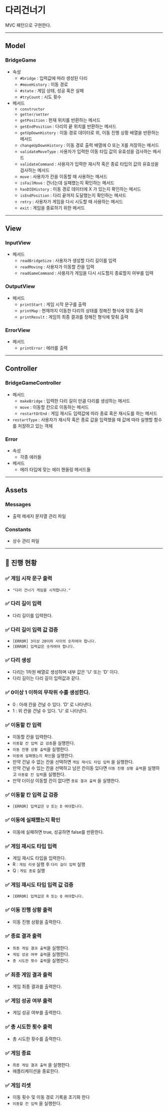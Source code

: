 # 다리건너기
MVC 패턴으로 구현한다.

---
## Model
### BridgeGame
- 속성
    - `#bridge` : 입력값에 따라 생성된 다리
    - `#moveHistory` : 이동 경로
    - `#state` : 게임 상태, 성공 혹은 실패
    - `#tryCount` : 시도 횟수
- 메서드
  - `constructor`
  - `getter/setter`
  - `getPosition` : 현재 위치를 반환하는 메서드
  - `getEndPosition` : 다리의 끝 위치를 반환하는 메서드
  - `getUpDownHistory` : 이동 경로 데이터로 위, 이동 진행 상황 배열을 반환하는 메서드
  - `changeUpDownHistory` : 이동 경로 출력 배열에 O 또는 X를 저장하는 메서드
  - `validateMoveType` : 사용자가 입력한 이동 타입 값의 유효성을 검사하는 메서드
  - `validateCommand` : 사용자가 입력한 재시작 혹은 종료 타입의 값의 유효성을 검사하는 메서드
  - `move` : 사용자가 칸을 이동할 때 사용하는 메서드
  - `isFailMove` : 건너는데 실패했는지 확인하는 메서드
  - `hasDIEHistory` : 이동 경로 데이터에 X 가 있는지 확인하는 메서드
  - `isEndPosition` : 다리 끝까지 도달했는지 확인하는 메서드
  - `retry` : 사용자가 게임을 다시 시도할 때 사용하는 메서드
  - `exit` : 게임을 종료하기 위한 메서드
 
---
## View
### InputView
- 메서드
  - `readBridgeSize` : 사용자가 생성할 다리 길이를 입력
  - `readMoving` : 사용자가 이동할 칸을 입력
  - `readGameCommand` : 사용자가 게임을 다시 시도할지 종료할지 여부를 입력
  
### OutputView
- 메서드
  - `printStart` : 게임 시작 문구를 출력
  - `printMap` :  현재까지 이동한 다리의 상태를 정해진 형식에 맞춰 출력
  - `printResult` : 게임의 최종 결과를 정해진 형식에 맞춰 출력

### ErrorView
- 메서드
  - `printError` : 에러를 출력

--- 
## Controller
### BridgeGameController
- 메서드 
  - `makeBridge` : 입력한 다리 길이 만큼 다리를 생성하는 메서드
  - `move` : 이동할 칸으로 이동하는 메서드
  - `restartOrEnd` : 게임 재시도 입력값에 따라 종료 혹은 재시도를 하는 메서드
- `restartType` : 사용자가 재시작 혹은 종료 값을 입력했을 때 값에 따라 실행할 함수를 저장하고 있는 객체

### Error
- 속성
  - 각종 에러들
- 메서드
  - 에러 타입에 맞는 에러 핸들링 메서드들
--- 
## Assets
### Messages
- 출력 메세지 문자열 관리 파일
### Constants
- 상수 관리 파일

--- 
  
## 📜 진행 현황
### ✅ 게임 시작 문구 출력 
- `"다리 건너기 게임을 시작합니다."`
  
### ✅ 다리 길이 입력 
- 다리 길이를 입력한다.

### ✅ 다리 길이 입력 값 검증
- `[ERROR] 3이상 20이하 사이의 숫자여야 합니다.`
- `[ERROR] 입력값은 숫자여야 합니다.`

### ✅ 다리 생성 
- 다리는 1차원 배열로 생성하며 내부 값은 'U' 또는 'D' 이다.
- 다리 길이는 다리 길이 입력값과 같다.

### ✅ 0이상 1 이하의 무작위 수를 생성한다. 
  - 0 : 아래 칸을 건널 수 있다. 'D' 로 나타낸다.
  - 1 : 위 칸을 건널 수 있다. 'U' 로 나타낸다.

### ✅ 이동할 칸 입력
- 이동할 칸을 입력한다.
- `이동할 칸 입력 값 검증`을 실행한다.
- `이동 진행 상황 출력`을 실행한다.
- `이동에 실패했는지 확인`을 실행한다.
- 만약 건널 수 없는 칸을 선택하면 `게임 재시도 타입 입력` 을 실행한다.
- 만약 건널 수 있는 칸을 선택하고 남은 칸이동 있다면 `이동 진행 상황 출력`을 실행하고 `이동할 칸 입력`을 실행한다.
- 만약 더이상 이동할 칸이 없다면 `종료 결과 출력` 을 실행한다.


### ✅ 이동할 칸 입력 값 검증
- `[ERROR] 입력값은 U 또는 D 여야합니다.`

### ✅ 이동에 실패했는지 확인
- 이동에 실패하면 true, 성공하면 false를 반환한다.

### ✅ 게임 재시도 타입 입력
- 게임 재시도 타입을 입력한다.
- R : `게임 리셋` 실행 후 `다리 길이 입력` 실행
- Q : `게임 종료` 실행

### ✅ 게임 재시도 타입 입력 값 검증
- `[ERROR] 입력값은 R 또는 Q 여야합니다.`

### ✅ 이동 진행 상황 출력 
- 이동 진행 상황을 출력한다.

### ✅ 종료 결과 출력
- `최종 게임 결과 출력`을 실행한다.
- `게임 성공 여부 출력`을 실행한다.
- `총 시도한 횟수 출력`을 실행한다.

### ✅ 최종 게임 결과 출력
- 게임 최종 결과를 출력한다.

### ✅ 게임 성공 여부 출력
- 게임 성공 여부를 출력한다.

### ✅ 총 시도한 횟수 출력
- 총 시도한 횟수를 출력한다.

### ✅ 게임 종료
- `최종 게임 결과 출력` 을 실행한다.
- 애플리케이션을 종료한다.

### ✅ 게임 리셋
- 이동 횟수 및 이동 경로 기록을 초기화 한다
- `이동할 칸 입력` 을 실행한다.



